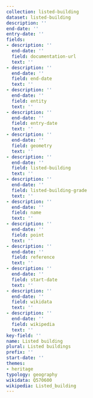 ```yaml
---
collection: listed-building
dataset: listed-building
description: ''
end-date: ''
entry-date: ''
fields:
- description: ''
  end-date: ''
  field: documentation-url
  text: ''
- description: ''
  end-date: ''
  field: end-date
  text: ''
- description: ''
  end-date: ''
  field: entity
  text: ''
- description: ''
  end-date: ''
  field: entry-date
  text: ''
- description: ''
  end-date: ''
  field: geometry
  text: ''
- description: ''
  end-date: ''
  field: listed-building
  text: ''
- description: ''
  end-date: ''
  field: listed-building-grade
  text: ''
- description: ''
  end-date: ''
  field: name
  text: ''
- description: ''
  end-date: ''
  field: point
  text: ''
- description: ''
  end-date: ''
  field: reference
  text: ''
- description: ''
  end-date: ''
  field: start-date
  text: ''
- description: ''
  end-date: ''
  field: wikidata
  text: ''
- description: ''
  end-date: ''
  field: wikipedia
  text: ''
key-field: ''
name: Listed building
plural: Listed buildings
prefix: ''
start-date: ''
themes:
- heritage
typology: geography
wikidata: Q570600
wikipedia: Listed_building
---
```


